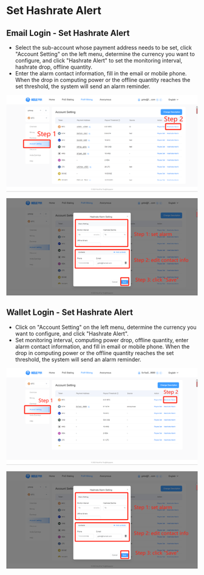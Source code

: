 # Set Hashrate Alert

## Email Login - Set Hashrate Alert&#x20;

* Select the sub-account whose payment address needs to be set, click "Account Setting" on the left menu, determine the currency you want to configure, and click "Hashrate Alert" to set the monitoring interval, hashrate drop, offline quantity.&#x20;
* Enter the alarm contact information, fill in the email or mobile phone. When the drop in computing power or the offline quantity reaches the set threshold, the system will send an alarm reminder.&#x20;

![](<../../.gitbook/assets/image(10).png>)

![](<../../.gitbook/assets/image(21).png>)

## Wallet Login - Set Hashrate Alert

* Click on "Account Setting" on the left menu, determine the currency you want to configure, and click "Hashrate Alert".&#x20;
* Set monitoring interval, computing power drop, offline quantity, enter alarm contact information, and fill in email or mobile phone. When the drop in computing power or the offline quantity reaches the set threshold, the system will send an alarm reminder.

![](<../../.gitbook/assets/image(17).png>)

![](<../../.gitbook/assets/image(18).png>)
